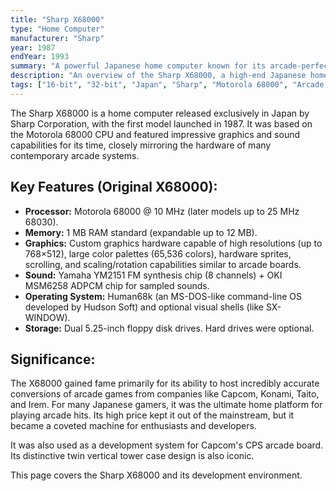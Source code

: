 ```yaml
---
title: "Sharp X68000"
type: "Home Computer"
manufacturer: "Sharp"
year: 1987
endYear: 1993
summary: "A powerful Japanese home computer known for its arcade-perfect ports and striking tower design."
description: "An overview of the Sharp X68000, a high-end Japanese home computer that excelled at arcade game ports and creative applications."
tags: ["16-bit", "32-bit", "Japan", "Sharp", "Motorola 68000", "Arcade Perfect", "Floppy Disk"]
---
```


The Sharp X68000 is a home computer released exclusively in Japan by Sharp Corporation, with the first model launched in 1987. It was based on the Motorola 68000 CPU and featured impressive graphics and sound capabilities for its time, closely mirroring the hardware of many contemporary arcade systems.

## Key Features (Original X68000):

*   **Processor:** Motorola 68000 @ 10 MHz (later models up to 25 MHz 68030).
*   **Memory:** 1 MB RAM standard (expandable up to 12 MB).
*   **Graphics:** Custom graphics hardware capable of high resolutions (up to 768×512), large color palettes (65,536 colors), hardware sprites, scrolling, and scaling/rotation capabilities similar to arcade boards.
*   **Sound:** Yamaha YM2151 FM synthesis chip (8 channels) + OKI MSM6258 ADPCM chip for sampled sounds.
*   **Operating System:** Human68k (an MS-DOS-like command-line OS developed by Hudson Soft) and optional visual shells (like SX-WINDOW).
*   **Storage:** Dual 5.25-inch floppy disk drives. Hard drives were optional.

## Significance:

The X68000 gained fame primarily for its ability to host incredibly accurate conversions of arcade games from companies like Capcom, Konami, Taito, and Irem. For many Japanese gamers, it was the ultimate home platform for playing arcade hits. Its high price kept it out of the mainstream, but it became a coveted machine for enthusiasts and developers.

It was also used as a development system for Capcom's CPS arcade board. Its distinctive twin vertical tower case design is also iconic.

This page covers the Sharp X68000 and its development environment. 
